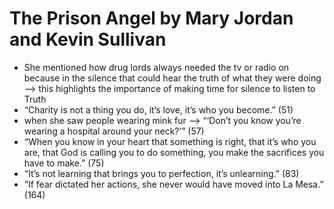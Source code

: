 
# The Prison Angel by Mary Jordan and Kevin Sullivan

* She mentioned how drug lords always needed the tv or radio on because in the silence that could hear the truth of what they were doing --> this highlights the importance of making time for silence to listen to Truth 
* “Charity is not a thing you do, it’s love, it’s who you become.” (51)
* when she saw people wearing mink fur —> “‘Don’t you know you’re wearing a hospital around your neck?’” (57)
* “When you know in your heart that something is right, that it’s who you are, that God is calling you to do something, you make the sacrifices you have to make.” (75)
* “It’s not learning that brings you to perfection, it’s unlearning.” (83)
* “If fear dictated her actions, she never would have moved into La Mesa.” (164)

